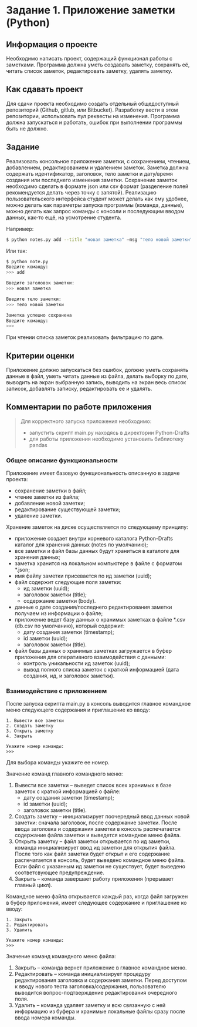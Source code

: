 # Задание 1. Приложение заметки (Python)

## Информация о проекте

Необходимо написать проект, содержащий функционал работы с заметками. Программа должна уметь создавать заметку,
сохранять её, читать список заметок, редактировать заметку, удалять заметку.

## Как сдавать проект

Для сдачи проекта необходимо создать отдельный общедоступный репозиторий (Github, gitlub, или Bitbucket). Разработку
вести в этом репозитории, использовать пул реквесты на изменения. Программа должна запускаться и работать, ошибок при
выполнении программы быть не должно.

## Задание

Реализовать консольное приложение заметки, с сохранением, чтением, добавлением, редактированием и удалением заметок.
Заметка должна содержать идентификатор, заголовок, тело заметки и дату/время создания или последнего изменения заметки.
Сохранение заметок необходимо сделать в формате json или csv формат (разделение полей рекомендуется делать через точку
с запятой). Реализацию пользовательского интерфейса студент может делать как ему удобнее, можно делать как параметры
запуска программы (команда, данные), можно делать как запрос команды с консоли и последующим вводом данных, как-то ещё,
на усмотрение студента.

Например:

```bash
$ python notes.py add --title "новая заметка" –msg "тело новой заметки"
```

Или так:

```bash
$ python note.py
Введите команду:
>>> add

Введите заголовок заметки:
>>> новая заметка

Введите тело заметки:
>>> тело новой заметки

Заметка успешно сохранена
Введите команду:
>>>  
```

При чтении списка заметок реализовать фильтрацию по дате.

## Критерии оценки

Приложение должно запускаться без ошибок, должно уметь сохранять данные в файл, уметь читать данные из файла, делать
выборку по дате, выводить на экран выбранную запись, выводить на экран весь список записок, добавлять записку,
редактировать ее и удалять.

## Комментарии по работе приложения

> Для корректного запуска приложения необходимо:
> - запустить скрипт main.py находясь в директории Python-Drafts
> - для работы приложения необходимо установить библиотеку pandas
>

### Общее описание функциональности

Приложение имеет базовую функциональность описанную в задаче проекта:

- сохранение заметки в файл;
- чтение заметки из файла;
- добавление новой заметки;
- редактирование существующей заметки;
- удаление заметки.

Хранение заметок на диске осуществляется по следующему принципу:

- приложение создает внутри корневого каталога Python-Drafts каталог для хранения данных (notes по умолчанию);
- все заметки и файл базы данных будут храниться в каталоге для хранения данных;
- заметка хранится на локальном компьютере в файле с форматом *.json;
- имя файлу заметки присевается по ид заметки (uuid);
- файл содержит следующие поля заметки:
    - ид заметки (uuid);
    - заголовок заметки (title);
    - содержание заметки (body).
- данные о дате создания/последнего редактирования заметки получаем из информации о файле;
- приложение ведет базу данных о хранимых заметках в файле *.csv (db.csv по умолчанию), который содержит:
    - дату создания заметки (timestamp);
    - id заметки (uuid);
    - заголовок заметки (title).
- файл базы данных о хранимых заметках загружается в буфер приложения для оперативного взаимодействия с данными:
    - контроль уникальности ид заметок (uuid);
    - вывод полного списка заметок с краткой информацией (дата создания, ид, и заголовок заметки).

### Взаимодействие с приложением

После запуска скрипта main.py в консоль выводится главное командное меню следующего содержания и приглашение ко вводу:

```
1. Вывести все заметки
2. Создать заметку
3. Открыть заметку
4. Закрыть

Укажите номер команды:
>>> 
```

Для выбора команды укажите ее номер.

Значение команд главного командного меню:

1. Вывести все заметки – выведет список всех хранимых в базе заметок с краткой информацией о файле:
    - дату создания заметки (timestamp);
    - id заметки (uuid);
    - заголовок заметки (title).
2. Создать заметку – инициализирует поочередный ввод данных новой заметки: сначала заголовок, после содержание заметки.
   После ввода заголовка и содержания заметки в консоль распечатается содержание файла заметки и выведется командное
   меню файла.
3. Открыть заметку – файл заметки открывается по ид заметки, команда инициализирует ввод ид заметки для открытия файла.
   После того как файл заметки будет открыт и его содержание распечатается в консоль, будет выведено командное меню
   файла. Если файл с указанным ид заметки не существует, будет выведено соответсвующее предупреждение.
4. Закрыть – команда завершает работу приложения (прерывает главный цикл).

Командное меню файла открывается каждый раз, когда файл загружен в буфер приложения, имеет следующее содержание и
приглашение ко вводу:

```
1. Закрыть
2. Редактировать
3. Удалить

Укажите номер команды:
>>> 
```

Значение команд командного меню файла:

1. Закрыть – команда вернет приложение в главное командное меню.
2. Редактировать – команда инициализирует процедуру редактирования заголовка и содержания заметки. Перед доступом к
   вводу нового теста заголовка/содержания, пользователю выводится вопрос-подтверждение редактирования очередного поля.
3. Удалить – команда удаляет заметку и всю связанную с ней информацию из буфера и хранимые локальные файлы сразу после
   ввода номера команды. 